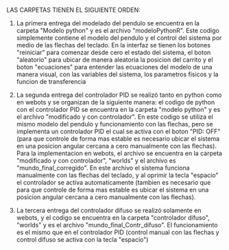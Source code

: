 LAS CARPETAS TIENEN EL SIGUIENTE ORDEN:

1) La primera entrega del modelado del pendulo se encuentra en la carpeta "Modelo python" y es el archivo "modeloPythonR". Este codigo simplemente contiene el modelo del pendulo y el control del sistema por medio de las flechas del teclado. En la interfaz se tienen los botones "reiniciar" para comenzar desde cero el estado del sistema, el boton "aleatorio" para ubicar de manera aleatoria la posicion del carrito y el boton "ecuaciones" para entender las ecuaciones del modelo de una manera visual, con las variables del sistema, los parametros fisicos y la funcion de transferencia

2) La segunda entrega del controlador PID se realizó tanto en python como en webots y se organizan de la siguiente manera: el codigo de python con el controlador PID se encuentra en la carpeta "modelo python" y es el archivo "modificado y con controlador". En este codigo se utiliza el mismo modelo del pendulo y funcionamiento con las flechas, pero se implementa un controlador PID el cual se activa con el boton "PID: OFF" (para que controle de forma mas estable es necesario ubicar el sistema en una posicion angular cercana a cero manualmente con las flechas).
Para la implementacion en webots, el archivo se encuentra en la carpeta "modificado y con controlador", "worlds" y el archivo es "mundo_final_corregido". En este archivo el sistema funciona manualmente con las flechas del teclado, y al oprimir la tecla "espacio" el controlador se activa automaticamente (tambien es necesario que para que controle de forma mas estable es ubicar el sistema en una posicion angular cercana a cero manualmente con las flechas).

3) La tercera entrega del controlador difuso se realizó solamente en webots, y el codigo se encuentra en la carpeta "controlador difuso", "worlds" y es el archivo "mundo_final_Contr_difuso". El funcionamiento es el mismo que en el controlador PID (control manual con las flechas y control difuso se activa con la tecla "espacio")
